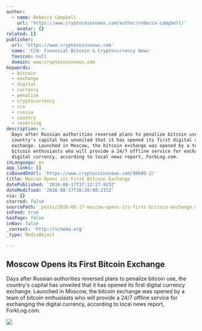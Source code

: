 ```yaml
---
author:
  - name: Rebecca Campbell
    url: 'https://www.cryptocoinsnews.com/author/rebecca-campbell/'
    avatar: {}
related: []
publisher:
  url: 'https://www.cryptocoinsnews.com'
  name: 'CCN: Financial Bitcoin & Cryptocurrency News'
  favicon: null
  domain: www.cryptocoinsnews.com
keywords:
  - bitcoin
  - exchange
  - digital
  - currency
  - penalize
  - cryptocurrency
  - ccn
  - russia
  - country
  - reversing
description: >-
  Days after Russian authorities reversed plans to penalize bitcoin use, the
  country's capital has unveiled that it has opened its first digital currency
  exchange. Launched in Moscow, the bitcoin exchange was opened by a team of
  bitcoin enthusiasts who will provide a 24/7 offline service for exchanging the
  digital currency, according to local news report, ForkLog.com.
inLanguage: en
app_links: []
isBasedOnUrl: 'https://www.cryptocoinsnews.com/90609-2/'
title: Moscow Opens its First Bitcoin Exchange
datePublished: '2016-08-17T17:12:27.923Z'
dateModified: '2016-08-17T16:20:00.215Z'
via: {}
starred: false
sourcePath: _posts/2016-08-17-moscow-opens-its-first-bitcoin-exchange.md
inFeed: true
hasPage: false
inNav: false
_context: 'http://schema.org'
_type: MediaObject

---
```

<article style=""><h1>Moscow Opens its First Bitcoin Exchange</h1><p>Days after Russian authorities reversed plans to penalize bitcoin use, the country's capital has unveiled that it has opened its first digital currency exchange. Launched in Moscow, the bitcoin exchange was opened by a team of bitcoin enthusiasts who will provide a 24/7 offline service for exchanging the digital currency, according to local news report, ForkLog.com.</p><img src="https://www.cryptocoinsnews.com/wp-content/uploads/2016/08/Moscow-Opens-its-First-Bitcoin-Exchange.jpg" /></article>